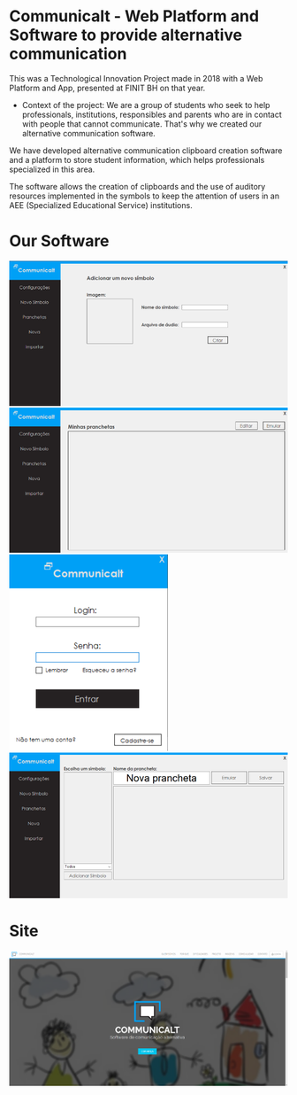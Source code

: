 # Communicalt - Web Platform and Software to provide alternative communication

This was a Technological Innovation Project made in 2018 with a Web Platform and App, presented at FINIT BH on that year.

- Context of the project:
We are a group of students who seek to help professionals, institutions, responsibles and parents who are in contact with people that cannot communicate. That's why we created our alternative communication software.

We have developed alternative communication clipboard creation software and a platform to store student information, which helps professionals specialized in this area.

The software allows the creation of clipboards and the use of auditory resources implemented in the symbols to keep the attention of users in an AEE (Specialized Educational Service) institutions.
 
# Our Software
 ![Image Software Communicalt](site/images/project_screenshots/app/add_simbolo.png?raw=true "Image Software Communicalt")
 ![Image Software Communicalt](site/images/project_screenshots/app/emulador_pranchetas.png?raw=true "Image Software Communicalt")
 ![Image Software Communicalt](site/images/project_screenshots/app/login.png?raw=true "Image Software Communicalt")
 ![Image Software Communicalt](site/images/project_screenshots/app/prancheta.png?raw=true "Image Software Communicalt")
 
# Site
 ![Image Communicalt](site/images/project_screenshots/site/site1.png?raw=true "Image Communicalt")


